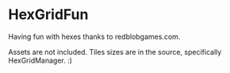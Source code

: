 # HexGridFun
Having fun with hexes thanks to redblobgames.com.

Assets are not included. Tiles sizes are in the source, specifically HexGridManager. :)
